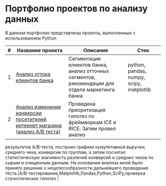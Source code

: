 # Портфолио проектов по анализу данных
В данном портфолио представлены проекты, выполненные с использованием Python

|#   |Название проекта                                                                                     | Описание                                            | Стек             |
|----|------------------------------------------------------------------------------------------------------------|-----------------------------------------------------|------------------|
|1   |[Анализ оттока клиентов банка](https://github.com/daoreshina/DA-portfolio/tree/main/banks)|Сегментация клиентов банка, анализ отточных сегментов,<br/> рекомендации для отдела маркетинга банка| python, pandas, numpy, scipy, matplotlib |
|2   |[Анализ изменения конверсии посетителей интернет магазина (анализ А/В теста)](https://github.com/daoreshina/DA-portfolio/tree/main/e-commerce)|Проведена приоритизация гипотез по фреймворкам ICE и RICE. Затем провел анализ
результатов A/B-теста, построил графики кумулятивной выручки, среднего чека,
конверсии по группам, а затем посчитал статистическую значимость различий конверсий
и средних чеков по сырым и очищенным данным. На основании анализа мной было
принято решение о нецелесообразности дальнейшего проведения теста.|A/B-тестирование,Matplotlib,Pandas,Python,SciPy,проверка статистических гипотез |
